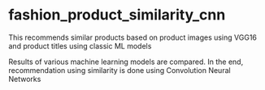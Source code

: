 # fashion_product_similarity_cnn
This recommends similar products based on product images using VGG16 and product titles using classic ML models

Results of various machine learning models are compared.
In the end, recommendation using similarity is done using Convolution Neural Networks
